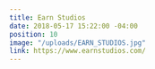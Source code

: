 ```yaml
---
title: Earn Studios
date: 2018-05-17 15:22:00 -04:00
position: 10
image: "/uploads/EARN_STUDIOS.jpg"
link: https://www.earnstudios.com/
---
```


